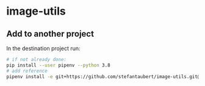 # image-utils

## Add to another project

In the destination project run:

```sh
# if not already done:
pip install --user pipenv --python 3.8
# add reference
pipenv install -e git+https://github.com/stefantaubert/image-utils.git@master#egg=image_utils
```
